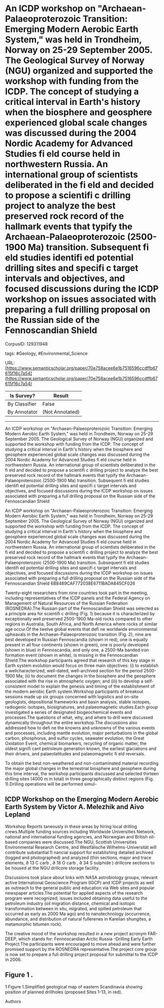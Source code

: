 # An ICDP workshop on "Archaean-Palaeoproterozoic Transition: Emerging Modern Aerobic Earth System," was held in Trondheim, Norway on 25-29 September 2005. The Geological Survey of Norway (NGU) organized and supported the workshop with funding from the ICDP. The concept of studying a critical interval in Earth's history when the biosphere and geosphere experienced global scale changes was discussed during the 2004 Nordic Academy for Advanced Studies fi eld course held in northwestern Russia. An international group of scientists deliberated in the fi eld and decided to propose a scientifi c drilling project to analyze the best preserved rock record of the hallmark events that typify the Archaean-Palaeoproterozoic (2500-1900 Ma) transition. Subsequent fi eld studies identifi ed potential drilling sites and specifi c target intervals and objectives, and focused discussions during the ICDP workshop on issues associated with preparing a full drilling proposal on the Russian side of the Fennoscandian Shield

CorpusID: 129311948
 
tags: #Geology, #Environmental_Science

URL: [https://www.semanticscholar.org/paper/70e758acee6e1b7516596ccdffb67615f16c7a54](https://www.semanticscholar.org/paper/70e758acee6e1b7516596ccdffb67615f16c7a54)
 
| Is Survey?        | Result          |
| ----------------- | --------------- |
| By Classifier     | False |
| By Annotator      | (Not Annotated) |

---

An ICDP workshop on "Archaean-Palaeoproterozoic Transition: Emerging Modern Aerobic Earth System," was held in Trondheim, Norway on 25-29 September 2005. The Geological Survey of Norway (NGU) organized and supported the workshop with funding from the ICDP. The concept of studying a critical interval in Earth's history when the biosphere and geosphere experienced global scale changes was discussed during the 2004 Nordic Academy for Advanced Studies fi eld course held in northwestern Russia. An international group of scientists deliberated in the fi eld and decided to propose a scientifi c drilling project to analyze the best preserved rock record of the hallmark events that typify the Archaean-Palaeoproterozoic (2500-1900 Ma) transition. Subsequent fi eld studies identifi ed potential drilling sites and specifi c target intervals and objectives, and focused discussions during the ICDP workshop on issues associated with preparing a full drilling proposal on the Russian side of the Fennoscandian Shield


An ICDP workshop on "Archaean-Palaeoproterozoic Transition: Emerging Modern Aerobic Earth System," was held in Trondheim, Norway on 25-29 September 2005. The Geological Survey of Norway (NGU) organized and supported the workshop with funding from the ICDP. The concept of studying a critical interval in Earth's history when the biosphere and geosphere experienced global scale changes was discussed during the 2004 Nordic Academy for Advanced Studies fi eld course held in northwestern Russia. An international group of scientists deliberated in the fi eld and decided to propose a scientifi c drilling project to analyze the best preserved rock record of the hallmark events that typify the Archaean-Palaeoproterozoic (2500-1900 Ma) transition. Subsequent fi eld studies identifi ed potential drilling sites and specifi c target intervals and objectives, and focused discussions during the ICDP workshop on issues associated with preparing a full drilling proposal on the Russian side of the Fennoscandian Shield
6B8489CAF772038E6711BADA845CF026


Twenty-eight researchers from nine countries took part in the meeting, including representatives of the ICDP panels and the Federal Agency on Management of Natural Resources of the Russian Federation (ROSNEDRA).The Russian part of the Fennoscandian Shield was selected as a principle area for scientifi c drilling (Fig. 1) because it is characterized by exceptionally well preserved 2500-1900 Ma-old rocks compared to other regions in Australia, South Africa, and North America where rocks of similar age occur.Of the twelve global events that defi ne worldwide environmental upheavals in the Archaean-Palaeoproterozoic transition (Fig. 2), nine are best developed in Russian Fennoscandia (shown in red), one is equally present in all four continents (shown in green), one is poorly developed (shown in blue) in Fennoscandia, and only one, a 2500-Ma banded iron formation event (shown in white), is missing in the Fennoscandian Shield.The workshop participants agreed that research of this key stage in Earth system evolution would focus on three main objectives: (i) to establish a wellcharacterized, well-dated, well-archived section for the period 2500-1900 Ma; (ii) to document the changes in the biosphere and the geosphere associated with the rise in atmospheric oxygen; and (iii) to develop a self-consistent model to explain the genesis and timing of the establishment of the modern aerobic Earth system.Workshop participants of breakout sessions made up six groups concerned with logistics and on-site geologists, depositional frameworks and basin analysis, stable isotopes, radiogenic isotopes, biosignatures, and palaeomagnetic studies.Each group investigated a series of designated biogeochemical events and processes.The questions of what, why, and where to drill were discussed dynamically throughout the entire workshop.The discussions also addressed how to defi ne the knowns and unknowns of the various events and processes, including mantle evolution, major perturbations in the global carbon, phosphorus, and sulfur cycles, seawater evolution, the Great Oxidation Event, chemical biomarkers, recycling of organic matter, the oldest signifi cant petroleum generation known, the earliest glaciations and their drivers, and palaeolatitudes and palaeomagnetic fi eld reversals.

To obtain the best non-weathered and non-contaminated material recording the major global changes in the terrestrial biosphere and geosphere during this time interval, the workshop participants discussed and selected thirteen drilling sites (4000 m in total) in three geographically distinct regions (Fig. 1).Drilling operations will be performed simul-


## ICDP Workshop on the Emerging Modern Aerobic Earth System by Victor A. Melezhik and Aivo Lepland

Workshop Reports taneously in these areas by hiring local drilling crews.Multiple funding sources including Worldwide Universities Network, national and international funding agencies, and Norwegian and British oil-based companies were discussed.The NGU, Scottish Universities Environmental Research Centre, and Westfälische Wilhelms-Universität will contribute substantial fi nancial support for establishing detailed archived (logged and photographed) and analyzed (thin sections, major and trace elements, ∂ 13 C carb , ∂ 18 O carb , ∂ 34 S sulphide ) drillcore sections to be housed at the NGU drillcore storage facility.

Discussions took place about links with NASA astrobiology groups, relevant active International Geoscience Program (IGCP) and ICDP projects as well as outreach to the general public and education via Web sites and popular newspaper articles.The potential for applied aspects of the research program were recognized; issues included obtaining data useful to the petroleum industry (oil migration distance, chemical and isotopic transformation between in situ, migrated, and spilled petroleum that occurred as early as 2000 Ma ago) and to nanotechnology (occurrence, abundance, and distribution of natural fullerenes in Karelian shungites, a metamorphic bitumen rock).

The creative mood of the workshop resulted in a new project acronym FAR-DEEP, which stands for: Fennoscandian Arctic Russia -Drilling Early Earth Project.The participants were encouraged to move ahead and were further promised support by the ROSNEDRA representative.The project core group is now set to prepare a full drilling project proposal for submittal to the ICDP in 2006.

## Figure 1 .
1
Figure 1.Simplified geological map of eastern Scandinavia showing position of planned drillholes (proposed Sites 1-13, in red).

Authors